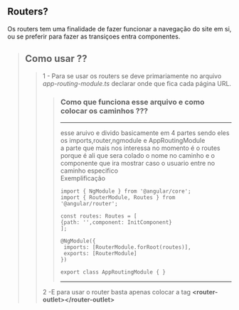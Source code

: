 ## Routers?
Os routers tem uma finalidade de fazer funcionar a navegação do site em si, ou se preferir para fazer as transiçoes entra componentes.
>## Como usar ??
>>1 -
>>Para se usar os routers se deve primariamente no arquivo _app-routing-module.ts_ declarar onde que fica cada página URL.
>>>### Como que funciona esse arquivo e como colocar os caminhos ???
>>>---
>>> esse aruivo e divido basicamente em 4 partes sendo eles os imports,router,ngmodule e AppRoutingModule <br> a parte que mais nos interessa no momento é o routes porque é ali que sera colado o nome no caminho e o componente que ira mostrar caso o usuario entre no caminho especifico<br>
>>>Exemplificação
>>>~~~Angular
>>>import { NgModule } from '@angular/core';
>>>import { RouterModule, Routes } from '@angular/router';
>>>
>>>const routes: Routes = [
>>>{path: '',component: InitComponent}
>>>];
>>>
>>>@NgModule({
>>>  imports: [RouterModule.forRoot(routes)],
>>>  exports: [RouterModule]
>>>})
>>>
>>>export class AppRoutingModule { }
>>>~~~
>>>---
>>
>>2 -E para usar o router basta apenas colocar a tag **<router-outlet\></router-outlet\>**


